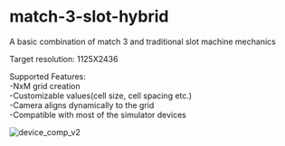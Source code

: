 # match-3-slot-hybrid
A basic combination of match 3 and traditional slot machine mechanics

Target resolution: 1125X2436

Supported Features:\
-NxM grid creation\
-Customizable values(cell size, cell spacing etc.)\
-Camera aligns dynamically to the grid\
-Compatible with most of the simulator devices


![device_comp_v2](https://github.com/user-attachments/assets/cc5e204b-26ad-4f38-8ce5-c88267ac2d8b)
